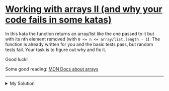 # [Working with arrays II (and why your code fails in some katas)](https://www.codewars.com/kata/5a7b3d08fd5777bf6a000121)

In this kata the function returns an array/list like the one passed to it but with its nth element removed (with
`0 <= n <= array/list.length - 1`). The function is already written for you and the basic tests pass, but random tests
fail. Your task is to figure out why and fix it.

Good luck!

Some good
reading: [MDN Docs about arrays](https://developer.mozilla.org/en-US/docs/Web/JavaScript/Reference/Global_Objects/Array)

---

<details><summary>My Solution</summary>

```js
function removeNthElement(arr, n) {
  let arrCopy = [...arr];
  arrCopy.splice(n, 1);
  return arrCopy;
}
```

</details>
